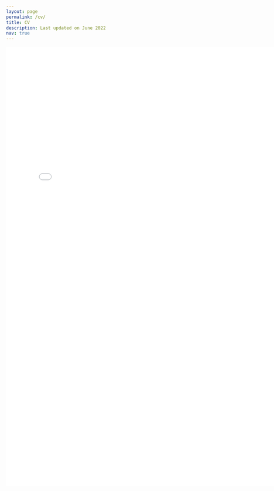 ```yaml
---
layout: page
permalink: /cv/
title: CV
description: Last updated on June 2022
nav: true
---
```


<embed src="/assets/pdf/HamakiotesCV.pdf" type="application/pdf" width="780" height="1200">

